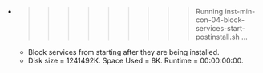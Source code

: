 * >>>>>>>>> Running inst-min-con-04-block-services-start-postinstall.sh ...
  * Block services from starting after they are being installed.
  * Disk size = 1241492K. Space Used = 8K. Runtime = 00:00:00:00.
